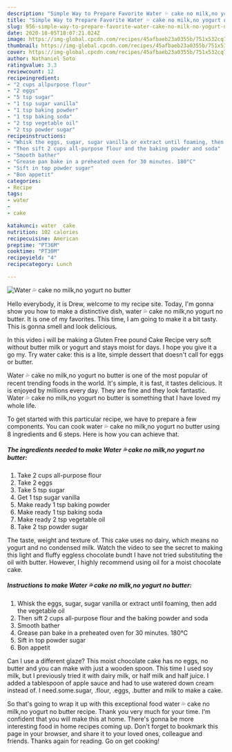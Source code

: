 ```yaml
---
description: "Simple Way to Prepare Favorite Water 💦 cake no milk,no yogurt no butter"
title: "Simple Way to Prepare Favorite Water 💦 cake no milk,no yogurt no butter"
slug: 956-simple-way-to-prepare-favorite-water-cake-no-milk-no-yogurt-no-butter
date: 2020-10-05T18:07:21.024Z
image: https://img-global.cpcdn.com/recipes/45afbaeb23a0355b/751x532cq70/water-💦-cake-no-milkno-yogurt-no-butter-recipe-main-photo.jpg
thumbnail: https://img-global.cpcdn.com/recipes/45afbaeb23a0355b/751x532cq70/water-💦-cake-no-milkno-yogurt-no-butter-recipe-main-photo.jpg
cover: https://img-global.cpcdn.com/recipes/45afbaeb23a0355b/751x532cq70/water-💦-cake-no-milkno-yogurt-no-butter-recipe-main-photo.jpg
author: Nathaniel Soto
ratingvalue: 3.3
reviewcount: 12
recipeingredient:
- "2 cups allpurpose flour"
- "2 eggs"
- "5 tsp sugar"
- "1 tsp sugar vanilla"
- "1 tsp baking powder"
- "1 tsp baking soda"
- "2 tsp vegetable oil"
- "2 tsp powder sugar"
recipeinstructions:
- "Whisk the eggs, sugar, sugar vanilla or extract until foaming, then add the vegetable oil"
- "Then sift 2 cups all-purpose flour and the baking powder and soda"
- "Smooth bather"
- "Grease pan bake in a preheated oven for 30 minutes. 180°C"
- "Sift in top powder sugar"
- "Bon appetit"
categories:
- Recipe
tags:
- water
- 
- cake

katakunci: water  cake 
nutrition: 102 calories
recipecuisine: American
preptime: "PT36M"
cooktime: "PT30M"
recipeyield: "4"
recipecategory: Lunch

---
```



![Water 💦 cake no milk,no yogurt no butter](https://img-global.cpcdn.com/recipes/45afbaeb23a0355b/751x532cq70/water-💦-cake-no-milkno-yogurt-no-butter-recipe-main-photo.jpg)

Hello everybody, it is Drew, welcome to my recipe site. Today, I'm gonna show you how to make a distinctive dish, water 💦 cake no milk,no yogurt no butter. It is one of my favorites. This time, I am going to make it a bit tasty. This is gonna smell and look delicious.

In this video i will be making a Gluten Free pound Cake Recipe very soft without butter milk or yogurt and stays moist for days. I hope you give it a go my. Try water cake: this is a lite, simple dessert that doesn&#39;t call for eggs or butter.

Water 💦 cake no milk,no yogurt no butter is one of the most popular of recent trending foods in the world. It's simple, it is fast, it tastes delicious. It is enjoyed by millions every day. They are fine and they look fantastic. Water 💦 cake no milk,no yogurt no butter is something that I have loved my whole life.


To get started with this particular recipe, we have to prepare a few components. You can cook water 💦 cake no milk,no yogurt no butter using 8 ingredients and 6 steps. Here is how you can achieve that.

<!--inarticleads1-->

##### The ingredients needed to make Water 💦 cake no milk,no yogurt no butter:

1. Take 2 cups all-purpose flour
1. Take 2 eggs
1. Take 5 tsp sugar
1. Get 1 tsp sugar vanilla
1. Make ready 1 tsp baking powder
1. Make ready 1 tsp baking soda
1. Make ready 2 tsp vegetable oil
1. Take 2 tsp powder sugar


The taste, weight and texture of. This cake uses no dairy, which means no yogurt and no condensed milk. Watch the video to see the secret to making this light and fluffy eggless chocolate bundt I have not tried substituting the oil with butter. However, I highly recommend using oil for a moist chocolate cake. 

<!--inarticleads2-->

##### Instructions to make Water 💦 cake no milk,no yogurt no butter:

1. Whisk the eggs, sugar, sugar vanilla or extract until foaming, then add the vegetable oil
1. Then sift 2 cups all-purpose flour and the baking powder and soda
1. Smooth bather
1. Grease pan bake in a preheated oven for 30 minutes. 180°C
1. Sift in top powder sugar
1. Bon appetit


Can I use a different glaze? This moist chocolate cake has no eggs, no butter and you can make with just a wooden spoon. This time I used soy milk, but I previously tried it with dairy milk, or half milk and half juice. I added a tablespoon of apple sauce and had to use watered down cream instead of. I need.some.sugar, .flour, .eggs, .butter and milk to make a cake. 

So that's going to wrap it up with this exceptional food water 💦 cake no milk,no yogurt no butter recipe. Thank you very much for your time. I'm confident that you will make this at home. There's gonna be more interesting food in home recipes coming up. Don't forget to bookmark this page in your browser, and share it to your loved ones, colleague and friends. Thanks again for reading. Go on get cooking!
